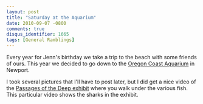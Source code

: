 ```yaml
---
layout: post
title: "Saturday at the Aquarium"
date: 2010-09-07 -0800
comments: true
disqus_identifier: 1665
tags: [General Ramblings]
---
```

Every year for Jenn's birthday we take a trip to the beach with some
friends of ours. This year we decided to go down to the [Oregon Coast
Aquarium](http://www.aquarium.org/) in Newport.

I took several pictures that I'll have to post later, but I did get a
nice video of the [Passages of the Deep
exhibit](http://www.aquarium.org/exhibitsPassages.asp) where you walk
under the various fish. This particular video shows the sharks in the
exhibit.
